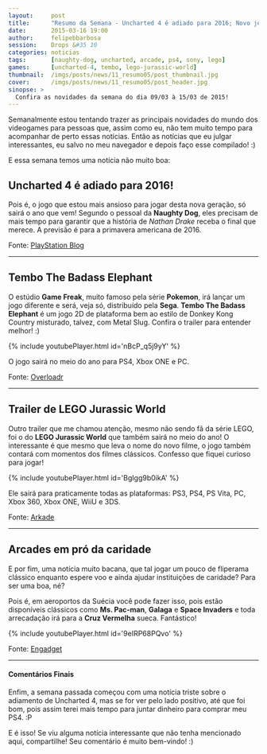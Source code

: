 ```yaml
---
layout:     post
title:      "Resumo da Semana - Uncharted 4 é adiado para 2016; Novo jogo da Game Freak (e não é Pokémon); Trailer de LEGO Jurassic World e mais.."
date:       2015-03-16 19:00
author:     felipebbarbosa
session:    Drops &#35 10
categories: noticias
tags:       [naughty-dog, uncharted, arcade, ps4, sony, lego]
games:      [uncharted-4, tembo, lego-jurassic-world]
thumbnail:  /imgs/posts/news/11_resumo05/post_thumbnail.jpg
cover:      /imgs/posts/news/11_resumo05/post_header.jpg
sinopse: >
  Confira as novidades da semana do dia 09/03 à 15/03 de 2015!
---
```


Semanalmente estou tentando trazer as principais novidades do mundo dos videogames para pessoas que, assim como eu, não tem muito tempo para acompanhar de perto essas notícias. Então as notícias que eu julgar interessantes, eu salvo no meu navegador e depois faço esse compilado! :)

E essa semana temos uma notícia não muito boa:

## Uncharted 4 é adiado para 2016!

Pois é, o jogo que estou mais ansioso para jogar desta nova geração, só sairá o ano que vem! Segundo o pessoal da **Naughty Dog**, eles precisam de mais tempo para garantir que a história de *Nathan Drake* receba o final que merece. A previsão é para a primavera americana de 2016.

Fonte: [PlayStation Blog](http://blog.br.playstation.com/2015/03/11/uncharted-4-a-thiefs-end-chegara-na-primavera-americana-de-2016/)

---

## Tembo The Badass Elephant

O estúdio **Game Freak**, muito famoso pela série **Pokemon**, irá lançar um jogo diferente e será, veja só, distribuído pela **Sega**. **Tembo The Badass Elephant** é um jogo 2D de plataforma bem ao estilo de Donkey Kong Country misturado, talvez, com Metal Slug. Confira o trailer para entender melhor! :)

{% include youtubePlayer.html id='nBcP_q5j9yY' %}

O jogo sairá no meio do ano para PS4, Xbox ONE e PC.

Fonte: [Overloadr](http://overloadr.com.br/noticias/2015/03/tembo-the-badass-elephant-game-freak-sega/)

---

## Trailer de LEGO Jurassic World

Outro trailer que me chamou atenção, mesmo não sendo fã da série LEGO, foi o do **LEGO Jurassic World** que também sairá no meio do ano! O interessante é que mesmo que leva o nome do novo filme, o jogo também contará com momentos dos filmes clássicos. Confesso que fiquei curioso para jogar!

{% include youtubePlayer.html id='BgIgg9b0ikA' %}

Ele sairá para praticamente todas as plataformas: PS3, PS4, PS Vita, PC, Xbox 360, Xbox ONE, WiiU e 3DS.

Fonte: [Arkade](http://www.arkade.com.br/zoeira-invade-parque-dinossauros-trailer-jurassic-world/)

---

## Arcades em pró da caridade

E por fim, uma notícia muito bacana, que tal jogar um pouco de fliperama clássico enquanto espere voo e ainda ajudar instituições de caridade? Para ser uma boa, né?

Pois é, em aeroportos da Suécia você pode fazer isso, pois estão disponíveis clássicos como **Ms. Pac-man**, **Galaga** e **Space Invaders** e toda arrecadação irá para a **Cruz Vermelha** sueca. Fantástico!

{% include youtubePlayer.html id='9eIRP68PQvo' %}

Fonte: [Engadget](http://www.engadget.com/2015/03/16/sweden-airports-arcade-cabinets-charity/)

---

#### Comentários Finais

Enfim, a semana passada começou com uma notícia triste sobre o adiamento de Uncharted 4, mas se for ver pelo lado positivo, até que foi bom, pois assim terei mais tempo para juntar dinheiro para comprar meu PS4. :P

E é isso! Se viu alguma notícia interessante que não tenha mencionado aqui, compartilhe! Seu comentário é muito bem-vindo! :)
